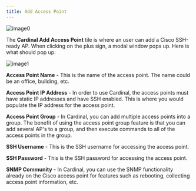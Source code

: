 ```yaml
---
title: Add Access Point
---
```


![image0](http://cardinal.mcclunetechnologies.net/wp-content/uploads/2017/09/img_59c9ac6c7b40b.png)

The **Cardinal Add Access Point** tile is where an user can add a Cisco
SSH-ready AP. When clicking on the plus sign, a modal window pops up.
Here is what should pop up:

![image1](http://cardinal.mcclunetechnologies.net/wp-content/uploads/2017/09/img_59c9acb18d1da.png)

**Access Point Name** - This is the name of the access point. The name
could be an office, building, etc.

**Access Point IP Address** - In order to use Cardinal, the access
points must have static IP addresses and have SSH enabled. This is where
you would populate the IP address for the access point.

**Access Point Group** - In Cardinal, you can add multiple access points
into a group. The benefit of using the access point group feature is
that you can add several AP's to a group, and then execute commands to
all of the access points in the group.

**SSH Username** - This is the SSH username for accessing the access
point.

**SSH Password** - This is the SSH password for accessing the access
point.

**SNMP Community** - In Cardinal, you can use the SNMP functionality
already on the Cisco access point for features such as rebooting,
collecting access point information, etc.